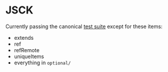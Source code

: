 # JSCK

Currently passing the canonical [test suite][canonical] except for these items:

* extends
* ref
* refRemote
* uniqueItems
* everything in `optional/`

[canonical]:https://github.com/json-schema/JSON-Schema-Test-Suite

